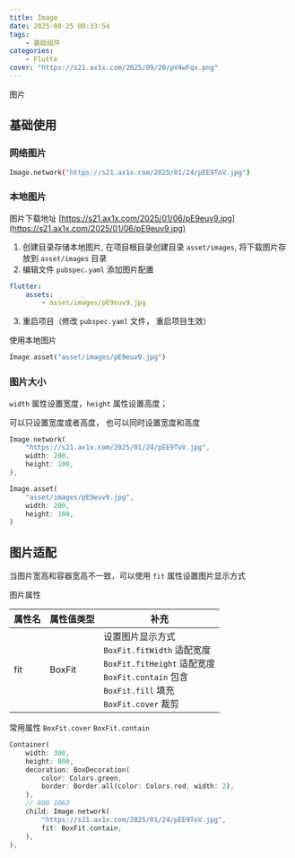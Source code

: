 ```yaml
---
title: Image
date: 2025-08-25 00:33:54
tags:
	- 基础组件
categories:
	- Flutte
cover: "https://s21.ax1x.com/2025/09/20/pV4wFqx.png"
---
```


图片

<!-- more -->

## 基础使用

### 网络图片

```bash
Image.network("https://s21.ax1x.com/2025/01/24/pEE9ToV.jpg")
```

### 本地图片

图片下载地址 [https://s21.ax1x.com/2025/01/06/pE9euv9.jpg](https://s21.ax1x.com/2025/01/06/pE9euv9.jpg)

1. 创建目录存储本地图片, 在项目根目录创建目录 `asset/images`, 将下载图片存放到 `asset/images` 目录
1. 编辑文件 `pubspec.yaml` 添加图片配置

```yaml
flutter:
    assets:
		- asset/images/pE9euv9.jpg
```

3. 重启项目（修改 `pubspec.yaml` 文件， 重启项目生效）

使用本地图片

```dart
Image.asset("asset/images/pE9euv9.jpg")
```



### 图片大小

`width` 属性设置宽度，`height` 属性设置高度；

可以只设置宽度或者高度， 也可以同时设置宽度和高度

```dart
Image.network(
    "https://s21.ax1x.com/2025/01/24/pEE9ToV.jpg",
    width: 200,
    height: 100,
),
```

```dart
Image.asset(
    "asset/images/pE9euv9.jpg", 
    width: 200,
    height: 100,
)
```



## 图片适配

当图片宽高和容器宽高不一致，可以使用 `fit` 属性设置图片显示方式

图片属性

| 属性名 | 属性值类型 | 补充                                                         |
| ------ | ---------- | ------------------------------------------------------------ |
| fit    | BoxFit     | 设置图片显示方式<br>`BoxFit.fitWidth` 适配宽度<br/>`BoxFit.fitHeight` 适配宽度<br/>`BoxFit.contain` 包含<br/>`BoxFit.fill` 填充<br/>`BoxFit.cover` 裁剪 |

常用属性 `BoxFit.cover` `BoxFit.contain`

```dart
Container(
    width: 300,
    height: 800,
    decoration: BoxDecoration(
        color: Colors.green,
        border: Border.all(color: Colors.red, width: 2),
    ),
    // 800 1063
    child: Image.network(
        "https://s21.ax1x.com/2025/01/24/pEE9ToV.jpg",
        fit: BoxFit.contain,
    ),
),
```













